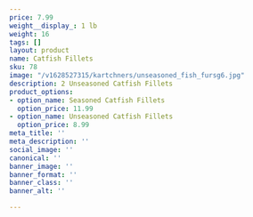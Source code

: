 ```yaml
---
price: 7.99
weight__display_: 1 lb
weight: 16
tags: []
layout: product
name: Catfish Fillets
sku: 78
image: "/v1628527315/kartchners/unseasoned_fish_fursg6.jpg"
description: 2 Unseasoned Catfish Fillets
product_options:
- option_name: Seasoned Catfish Fillets
  option_price: 11.99
- option_name: Unseasoned Catfish Fillets
  option_price: 8.99
meta_title: ''
meta_description: ''
social_image: ''
canonical: ''
banner_image: ''
banner_format: ''
banner_class: ''
banner_alt: ''

---
```

